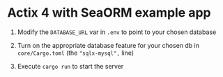 # Actix 4 with SeaORM example app

1. Modify the `DATABASE_URL` var in `.env` to point to your chosen database

1. Turn on the appropriate database feature for your chosen db in `core/Cargo.toml` (the `"sqlx-mysql",` line)

1. Execute `cargo run` to start the server